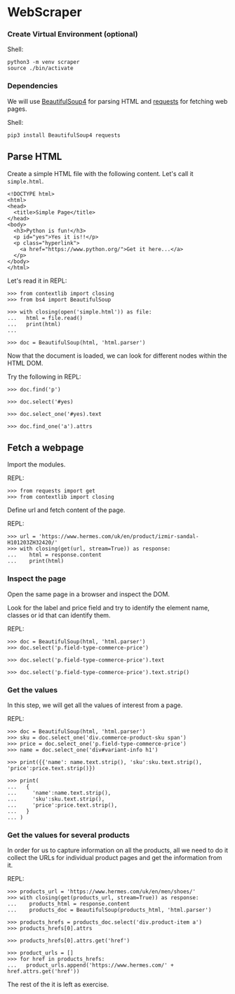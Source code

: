 # WebScraper

### Create Virtual Environment (optional)
Shell:
```
python3 -m venv scraper
source ./bin/activate
```

### Dependencies
We will use [BeautifulSoup4](https://pypi.org/project/beautifulsoup4/) for parsing HTML and [requests](https://pypi.org/project/requests/) for fetching web pages.

Shell:
```
pip3 install BeautifulSoup4 requests
```

## Parse HTML

Create a simple HTML file with the following content. Let's call it `simple.html`.
```
<!DOCTYPE html>
<html>
<head>
  <title>Simple Page</title>
</head>
<body>
  <h3>Python is fun!</h3>
  <p id="yes">Yes it is!!</p>
  <p class="hyperlink">
    <a href="https://www.python.org/">Get it here...</a>
  </p>
</body>
</html>
```
Let's read it in REPL:
```
>>> from contextlib import closing
>>> from bs4 import BeautifulSoup

>>> with closing(open('simple.html')) as file:
...   html = file.read()
...   print(html)
...

>>> doc = BeautifulSoup(html, 'html.parser')
```

Now that the document is loaded, we can look for different nodes within the HTML DOM.

Try the following in REPL:
```
>>> doc.find('p')

>>> doc.select('#yes)

>>> doc.select_one('#yes).text

>>> doc.find_one('a').attrs
```

## Fetch a webpage
Import the modules.

REPL:
```
>>> from requests import get
>>> from contextlib import closing
```
Define url and fetch content of the page.

REPL:
```
>>> url = 'https://www.hermes.com/uk/en/product/izmir-sandal-H101203ZH32420/'
>>> with closing(get(url, stream=True)) as response:
...    html = response.content
...    print(html)
```
### Inspect the page
Open the same page in a browser and inspect the DOM.

Look for the label and price field and try to identify the element name, classes or id that can identify them.

REPL:
```
>>> doc = BeautifulSoup(html, 'html.parser')
>>> doc.select('p.field-type-commerce-price')

>>> doc.select('p.field-type-commerce-price').text

>>> doc.select('p.field-type-commerce-price').text.strip()

```
### Get the values
In this step, we will get all the values of interest from a page.

REPL:
```
>>> doc = BeautifulSoup(html, 'html.parser')
>>> sku = doc.select_one('div.commerce-product-sku span')
>>> price = doc.select_one('p.field-type-commerce-price')
>>> name = doc.select_one('div#variant-info h1')

>>> print({{'name': name.text.strip(), 'sku':sku.text.strip(), 'price':price.text.strip()})

>>> print(
...   {
...     'name':name.text.strip(),
...     'sku':sku.text.strip(),
...     'price':price.text.strip(),
...   }
... )
```
### Get the values for several products
In order for us to capture information on all the products, all we need to do it collect the URLs for individual product pages and get the information from it.

REPL:
```
>>> products_url = 'https://www.hermes.com/uk/en/men/shoes/'
>>> with closing(get(products_url, stream=True)) as response:
...    products_html = response.content
...    products_doc = BeautifulSoup(products_html, 'html.parser')

>>> products_hrefs = products_doc.select('div.product-item a')
>>> products_hrefs[0].attrs

>>> products_hrefs[0].attrs.get('href')

>>> product_urls = []
>>> for href in products_hrefs:
...   product_urls.append('https://www.hermes.com/' + href.attrs.get('href'))

```
The rest of the it is left as exercise.